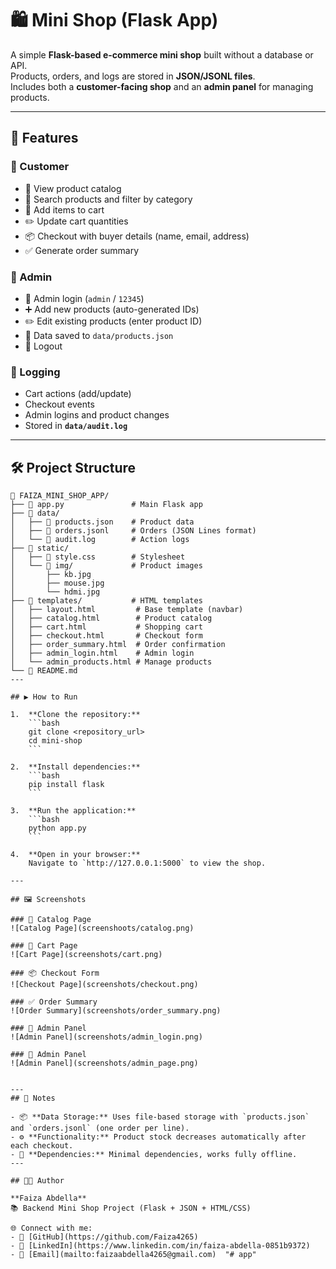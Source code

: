 # 🛍️ Mini Shop (Flask App)

A simple **Flask-based e-commerce mini shop** built without a database or API.  
Products, orders, and logs are stored in **JSON/JSONL files**.  
Includes both a **customer-facing shop** and an **admin panel** for managing products.  

---

## 🚀 Features

### 👥 Customer
- 🏬 View product catalog  
- 🔎 Search products and filter by category  
- 🛒 Add items to cart  
- ✏️ Update cart quantities  
- 📦 Checkout with buyer details (name, email, address)  
- ✅ Generate order summary  

### 🔑 Admin
- 🔐 Admin login (`admin` / `12345`)  
- ➕ Add new products (auto-generated IDs)  
- ✏️ Edit existing products (enter product ID)  
- 💾 Data saved to `data/products.json`  
- 🚪 Logout  

### 📜 Logging
- Cart actions (add/update)  
- Checkout events  
- Admin logins and product changes  
- Stored in **`data/audit.log`**  

---

## 🛠️ Project Structure

```text
📂 FAIZA_MINI_SHOP_APP/
├── 📄 app.py               # Main Flask app
├── 📂 data/
│   ├── 📄 products.json    # Product data
│   ├── 📄 orders.jsonl     # Orders (JSON Lines format)
│   └── 📄 audit.log        # Action logs
├── 📂 static/
│   ├── 🎨 style.css        # Stylesheet
│   └── 📂 img/             # Product images
│       ├── kb.jpg
│       ├── mouse.jpg
│       └── hdmi.jpg
├── 📂 templates/           # HTML templates
│   ├── layout.html         # Base template (navbar)
│   ├── catalog.html        # Product catalog
│   ├── cart.html           # Shopping cart
│   ├── checkout.html       # Checkout form
│   ├── order_summary.html  # Order confirmation
│   ├── admin_login.html    # Admin login
│   └── admin_products.html # Manage products
└── 📄 README.md
---

## ▶️ How to Run

1.  **Clone the repository:**
    ```bash
    git clone <repository_url>
    cd mini-shop
    ```

2.  **Install dependencies:**
    ```bash
    pip install flask
    ```

3.  **Run the application:**
    ```bash
    python app.py
    ```

4.  **Open in your browser:**
    Navigate to `http://127.0.0.1:5000` to view the shop.

---

## 🖼️ Screenshots

### 🏬 Catalog Page
![Catalog Page](screenshoots/catalog.png)

### 🛒 Cart Page
![Cart Page](screenshots/cart.png)

### 📦 Checkout Form
![Checkout Page](screenshots/checkout.png)

### ✅ Order Summary
![Order Summary](screenshots/order_summary.png)

### 🔐 Admin Panel
![Admin Panel](screenshots/admin_login.png)

### 🔐 Admin Panel
![Admin Panel](screenshots/admin_page.png)


---
## 📝 Notes

- 📦 **Data Storage:** Uses file-based storage with `products.json` and `orders.jsonl` (one order per line).  
- ⚙️ **Functionality:** Product stock decreases automatically after each checkout.  
- 🔌 **Dependencies:** Minimal dependencies, works fully offline.  
---

## 👩‍💻 Author

**Faiza Abdella**  
📚 Backend Mini Shop Project (Flask + JSON + HTML/CSS)  

🌐 Connect with me:  
- 🐙 [GitHub](https://github.com/Faiza4265)  
- 💼 [LinkedIn](https://www.linkedin.com/in/faiza-abdella-0851b9372)  
- 📧 [Email](mailto:faizaabdella4265@gmail.com)  "# app" 
